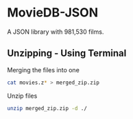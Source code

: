 # MovieDB-JSON
A JSON library with 981,530 films.

## Unzipping - Using Terminal
  Merging the files into one
  ```bash
  cat movies.z* > merged_zip.zip
  ```

  Unzip files
  ```bash
  unzip merged_zip.zip -d ./
  ```
